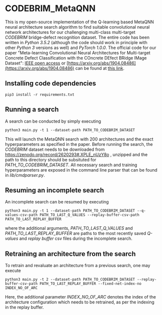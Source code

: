 # CODEBRIM_MetaQNN
This is my open-source implementation of the Q-learning based MetaQNN neural architecture search algorithm to find suitable convolutional neural network architectures for our challenging multi-class multi-target *CODEBRIM* bridge-defect recognition dataset. The entire code has been written in *Python 3.5.2* (although the code should work in principle with other *Python 3* versions as well) and *PyTorch 1.0.0*. The official code for our paper "Meta-learning Convolutional Neural Architectures for Multi-target Concrete Defect Classification with the COncrete DEfect BRidge IMage Dataset": [IEEE open access](http://openaccess.thecvf.com/content_CVPR_2019/html/Mundt_Meta-Learning_Convolutional_Neural_Architectures_for_Multi-Target_Concrete_Defect_Classification_With_CVPR_2019_paper.html) or [https://arxiv.org/abs/1904.08486](https://arxiv.org/abs/1904.08486) can be found at [this link](https://github.com/MrtnMndt/meta-learning-CODEBRIM).
## Installing code dependencies
`pip3 install -r requirements.txt`

## Running a search
A search can be conducted by simply executing

`python3 main.py -t 1 --dataset-path PATH_TO_CODEBRIM_DATASET`

This will launch the MetaQNN search with 200 architectures and the exact hyperparameters as specified in the paper. Before running the search, the *CODEBRIM* dataset needs to be downloaded from https://zenodo.org/record/2620293#.XPLE_nUzY8o , unzipped and the path to this directory should be subsituted for *PATH_TO_CODEBRIM_DATASET*. All necessary search and training hyperparameters are exposed in the command line parser that can be found in *lib/cmdparser.py*.

## Resuming an incomplete search
An incomplete search can be resumed by executing

`python3 main.py -t 1 --dataset-path PATH_TO_CODEBRIM_DATASET --q-values-csv-path PATH_TO_LAST_Q_VALUES --replay-buffer-csv-path PATH_TO_LAST_REPLAY_BUFFER`

where the additional arguments, *PATH_TO_LAST_Q_VALUES* and *PATH_TO_LAST_REPLAY_BUFFER* are paths to the most recently saved *Q-values* and *replay buffer* csv files during the incomplete search.

## Retraining an architecture from the search
To retrain and revaluate an architecture from a previous search, one may execute

 `python3 main.py -t 2 --dataset-path PATH_TO_CODEBRIM_DATASET --replay-buffer-csv-path PATH_TO_LAST_REPLAY_BUFFER --fixed-net-index-no INDEX_NO_OF_ARC`
 
 Here, the additional parameter *INDEX_NO_OF_ARC* denotes the index of the architecture configuration which needs to be retrained, as per the indexing in the replay buffer.
